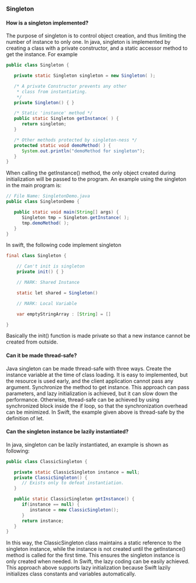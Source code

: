 ### Singleton
#### How is a singleton implemented?
The purpose of singleton is to control object creation, and thus limiting the number of instance to only one. In java, singleton is implemented by creating a class with a private constructor, and a static accessor method to get the instance. For example
```Java
public class Singleton {

   private static Singleton singleton = new Singleton( );

   /* A private Constructor prevents any other
    * class from instantiating.
    */
   private Singleton() { }

   /* Static 'instance' method */
   public static Singleton getInstance( ) {
      return singleton;
   }

   /* Other methods protected by singleton-ness */
   protected static void demoMethod( ) {
      System.out.println("demoMethod for singleton");
   }
}
```
When calling the getInstance() method, the only object created during initialization will be passed to the program. An example using the singleton in the main program is:
```Java
// File Name: SingletonDemo.java
public class SingletonDemo {

   public static void main(String[] args) {
      Singleton tmp = Singleton.getInstance( );
      tmp.demoMethod( );
   }
}
```
In swift, the following code implement singleton
```Java
final class Singleton {

    // Can't init is singleton
    private init() { }

    // MARK: Shared Instance

    static let shared = Singleton()

    // MARK: Local Variable

    var emptyStringArray : [String] = []

}
```
Basically the init() function is made private so that a new instance cannot be created from outside.
#### Can it be made thread-safe?
Java singleton can be made thread-safe with three ways.
Create the instance variable at the time of class loading. It is easy to implemented, but the resource is used early, and the client application cannot pass any argument.
Synchronize the method to get instance. This approach can pass parameters, and lazy initialization is achieved, but it can slow down the performance.
Otherwise, thread-safe can be achieved by using synchronized block inside the if loop, so that the synchronization overhead can be minimized.
In Swift, the example given above is thread-safe by the definition of let.
#### Can the singleton instance be lazily instantiated?
In java, singleton can be lazily instantiated, an example is shown as following:
```Java
public class ClassicSingleton {

   private static ClassicSingleton instance = null;
   private ClassicSingleton() {
      // Exists only to defeat instantiation.
   }

   public static ClassicSingleton getInstance() {
      if(instance == null) {
         instance = new ClassicSingleton();
      }
      return instance;
   }
}
```
In this way, the ClassicSingleton class maintains a static reference to the singleton instance, while the instance is not created until the getInstance() method is called for the first time. This ensures the singleton instance is only created when needed.
In Swift, the lazy coding can be easily achieved. This approach above supports lazy initialization because Swift lazily initializes class constants and variables automatically.
